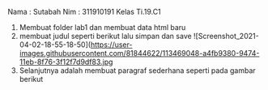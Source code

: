 Nama : Sutabah
Nim : 311910191
Kelas Ti.19.C1

1. Membuat folder lab1 dan membuat data html baru
2. membuat judul seperti berikut lalu simpan dan save
![Screenshot_2021-04-02-18-55-18-50](https://user-images.githubusercontent.com/81844622/113469048-a4fb9380-9474-11eb-8f76-3f12f7d9df83.jpg
3. Selanjutnya adalah membuat paragraf sederhana seperti pada gambar berikut










